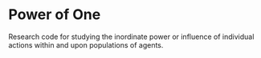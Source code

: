 Power of One
=============

Research code for studying the inordinate power or influence
of individual actions within and upon populations of agents.
